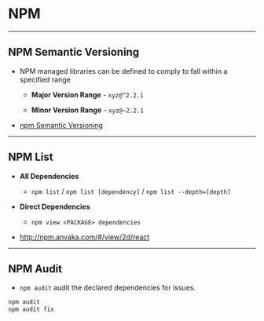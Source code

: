 # NPM

---

## NPM Semantic Versioning

* NPM managed libraries can be defined to comply to fall within a specified range

    * __Major Version Range__ - `xyz@^2.2.1`
    
    * __Minor Version Range__ - `xyz@~2.2.1`

* [npm Semantic Versioning](https://semver.npmjs.com/)

---

## NPM List

* __All Dependencies__

    * `npm list` / `npm list [dependency]` / `npm list --depth=[depth]`

* __Direct Dependencies__

    * `npm view <PACKAGE> dependencies`

* http://npm.anvaka.com/#/view/2d/react

---

## NPM Audit

* `npm audit` audit the declared dependencies for issues.

```bash
npm audit
npm audit fix
```


